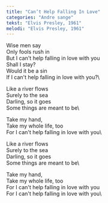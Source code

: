 ```yaml
---
title: "Can’t Help Falling In Love"
categories: "Andre sange"
tekst: "Elvis Presley, 1961"
melodi: "Elvis Presley, 1961"
---
```

Wise men say\
Only fools rush in\
But I can't help falling in love with you\
Shall I stay?\
Would it be a sin\
If I can't help falling in love with you?\

Like a river flows\
Surely to the sea\
Darling, so it goes\
Some things are meant to be\

Take my hand,\
Take my whole life, too\
For I can't help falling in love with you\

Like a river flows\
Surely to the sea\
Darling, so it goes\
Some things are meant to be\

Take my hand,\
Take my whole life, too\
For I can't help falling in love with you\
For I can't help falling in love with you\
